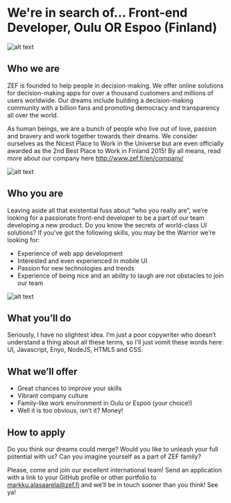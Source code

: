 # We're in search of... Front-end Developer, Oulu OR Espoo (Finland)

![alt text](http://cases.zef.fi/zef/rekry/10254350_489618977832840_222204368_n.jpg "Dog. Office Dog.")

## Who we are
ZEF is founded to help people in decision-making. We offer online solutions for decision-making apps for over a thousand customers and millions of users worldwide. Our dreams include building a decision-making community with a billion fans and promoting democracy and transparency all over the world.

As human beings, we are a bunch of people who live out of love, passion and bravery and work together towards their dreams. We consider ourselves as the Nicest Place to Work in the Universe but are even officially awarded as the 2nd Best Place to Work in Finland 2015! By all means, read more about our company here http://www.zef.fi/en/company/

![alt text](http://cases.zef.fi/zef/rekry/10538739_1399080693645921_1639423007_n.jpg "Beginner code about recruitment")

## Who you are
Leaving aside all that existential fuss about “who you really are”, we’re looking for a passionate front-end developer to be a part of our team developing a new product. Do you know the secrets of world-class UI solutions? If you’ve got the following skills, you may be the Warrior we’re looking for:

* Experience of web app development
* Interested and even experienced in mobile UI
* Passion for new technologies and trends
* Experience of being nice and an ability to laugh are not obstacles to join our team

![alt text](http://cases.zef.fi/zef/rekry/10546957_1438119443130144_1107337977_n.jpg "We haz knowledge!")

## What you’ll do
Seriously, I have no slightest idea. I’m just a poor copywriter who doesn’t understand a thing about all these terms, so I’ll just vomit these words here: UI, Javascript, Enyo, NodeJS, HTML5 and CSS.

## What we’ll offer
* Great chances to improve your skills
* Vibrant company culture
* Family-like work environment in Oulu or Espoo (your choice!)
* Well it is too obvious, isn’t it? Money!

## How to apply
Do you think our dreams could merge? Would you like to unleash your full potential with us? Can you imagine yourself as a part of ZEF family?

Please, come and join our excellent international team! Send an application with a link to your GitHub profile or other portfolio to markku.alasaarela@zef.fi and we’ll be in touch sooner than you think! See ya!
